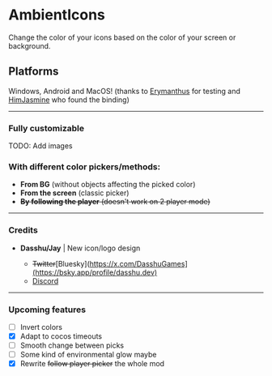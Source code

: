 # AmbientIcons

Change the color of your icons based on the color of your screen or background.

## Platforms
Windows, Android and MacOS! (thanks to [Erymanthus](https://github.com/RayDeeUx) for testing and [HimJasmine](https://github.com/hiimjasmine00) who found the binding)

---
### Fully customizable
TODO: Add images

### With different color pickers/methods: 
- **From BG** (without objects affecting the picked color)
- **From the screen** (classic picker)
- ~~**By following the player** (doesn't work on 2 player mode)~~

---

### Credits

- **Dasshu/Jay** | New icon/logo design

  - ~~Twitter~~[Bluesky](https://x.com/DasshuGames](https://bsky.app/profile/dasshu.dev)
  - [Discord](https://discord.gg/CSX3RW7FXq)

---

### Upcoming features
- [ ] Invert colors
- [X] Adapt to cocos timeouts
- [ ] Smooth change between picks
- [ ] Some kind of environmental glow maybe
- [X] Rewrite ~~follow player picker~~ the whole mod
